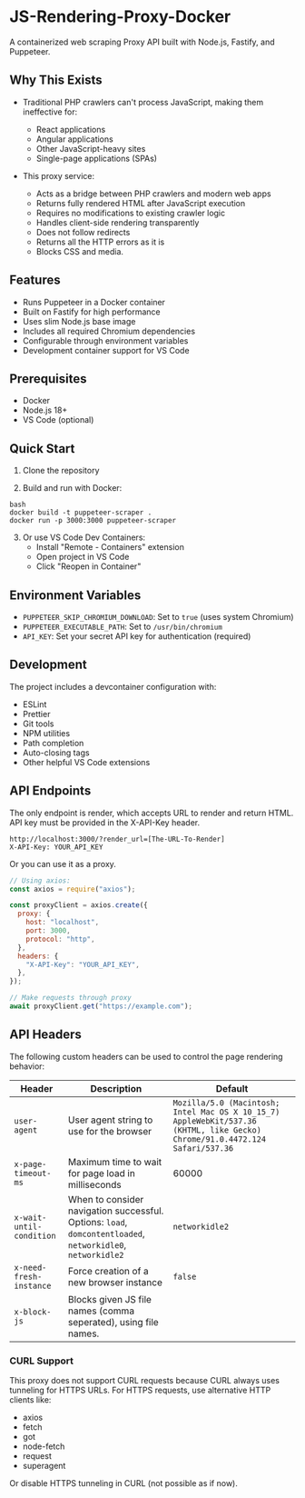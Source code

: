 # JS-Rendering-Proxy-Docker

A containerized web scraping Proxy API built with Node.js, Fastify, and Puppeteer.

## Why This Exists

- Traditional PHP crawlers can't process JavaScript, making them ineffective for:

  - React applications
  - Angular applications
  - Other JavaScript-heavy sites
  - Single-page applications (SPAs)

- This proxy service:
  - Acts as a bridge between PHP crawlers and modern web apps
  - Returns fully rendered HTML after JavaScript execution
  - Requires no modifications to existing crawler logic
  - Handles client-side rendering transparently
  - Does not follow redirects
  - Returns all the HTTP errors as it is
  - Blocks CSS and media.

## Features

- Runs Puppeteer in a Docker container
- Built on Fastify for high performance
- Uses slim Node.js base image
- Includes all required Chromium dependencies
- Configurable through environment variables
- Development container support for VS Code

## Prerequisites

- Docker
- Node.js 18+
- VS Code (optional)

## Quick Start

1. Clone the repository

2. Build and run with Docker:

```
bash
docker build -t puppeteer-scraper .
docker run -p 3000:3000 puppeteer-scraper
```

3. Or use VS Code Dev Containers:
   - Install "Remote - Containers" extension
   - Open project in VS Code
   - Click "Reopen in Container"

## Environment Variables

- `PUPPETEER_SKIP_CHROMIUM_DOWNLOAD`: Set to `true` (uses system Chromium)
- `PUPPETEER_EXECUTABLE_PATH`: Set to `/usr/bin/chromium`
- `API_KEY`: Set your secret API key for authentication (required)

## Development

The project includes a devcontainer configuration with:

- ESLint
- Prettier
- Git tools
- NPM utilities
- Path completion
- Auto-closing tags
- Other helpful VS Code extensions

## API Endpoints

The only endpoint is render, which accepts URL to render and return HTML. API key must be provided in the X-API-Key header.

```
http://localhost:3000/?render_url=[The-URL-To-Render]
X-API-Key: YOUR_API_KEY
```

Or you can use it as a proxy.

```javascript
// Using axios:
const axios = require("axios");

const proxyClient = axios.create({
  proxy: {
    host: "localhost",
    port: 3000,
    protocol: "http",
  },
  headers: {
    "X-API-Key": "YOUR_API_KEY",
  },
});

// Make requests through proxy
await proxyClient.get("https://example.com");
```

## API Headers

The following custom headers can be used to control the page rendering behavior:

| Header                   | Description                                                                                                 | Default                                                                                                                     |
| ------------------------ | ----------------------------------------------------------------------------------------------------------- | --------------------------------------------------------------------------------------------------------------------------- |
| `user-agent`             | User agent string to use for the browser                                                                    | `Mozilla/5.0 (Macintosh; Intel Mac OS X 10_15_7) AppleWebKit/537.36 (KHTML, like Gecko) Chrome/91.0.4472.124 Safari/537.36` |
| `x-page-timeout-ms`      | Maximum time to wait for page load in milliseconds                                                          | 60000                                                                                                                       |
| `x-wait-until-condition` | When to consider navigation successful. Options: `load`, `domcontentloaded`, `networkidle0`, `networkidle2` | `networkidle2`                                                                                                              |
| `x-need-fresh-instance`  | Force creation of a new browser instance                                                                    | `false`                                                                                                                     |
| `x-block-js`             | Blocks given JS file names (comma seperated), using file names.                                             |

### CURL Support

This proxy does not support CURL requests because CURL always uses tunneling for HTTPS URLs. For HTTPS requests, use alternative HTTP clients like:

- axios
- fetch
- got
- node-fetch
- request
- superagent

Or disable HTTPS tunneling in CURL (not possible as if now).
